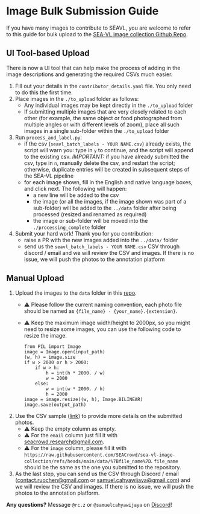
# Image Bulk Submission Guide

If you have many images to contribute to SEAVL, you are welcome to refer to this guide for bulk upload to the [SEA-VL image collection Github Repo](https://github.com/SEACrowd/sea-vl-image-collection ).

## UI Tool-based Upload

There is now a UI tool that can help make the process of adding in the image descriptions and generating the required CSVs much easier.

1. Fill out your details in the `contributor_details.yaml` file. You only need to do this the first time.
2. Place images in the `./to_upload` folder as follows:
	* Any individual images may be kept directly in the `./to_upload` folder
	* If submitting multiple images that are very closely related to each other (for example, the same object or food photographed from multiple angles or with different levels of zoom), place all such images in a single sub-folder within the `./to_upload` folder
3. Run `process_and_label.py`:
	* if the csv (`seavl_batch_labels - YOUR NAME.csv`) already exists, the script will warn you: type in `y` to continue, and the script will append to the existing csv. *IMPORTANT:* if you have already submitted the csv, type in `n`, manually delete the csv, and restart the script; otherwise, duplicate entries will be created in subsequent steps of the SEA-VL pipeline
	* for each image shown, fill in the English and native language boxes, and click next. The following will happen:
		* a new line will be added to the csv
		* the image (or all the images, if the image shown was part of a sub-folder) will be added to the `../data` folder after being processed (resized and renamed as required)
		* the image or sub-folder will be moved into the `./processing_complete` folder
4. Submit your hard work! Thank you for you contribution:
	* raise a PR with the new images added into the `../data/` folder
	* send us the `seavl_batch_labels - YOUR NAME.csv` CSV through discord / email and we will review the CSV and images. If there is no issue, we will push the photos to the annotation platform


## Manual Upload

1. Upload the images to the `data` folder in this [repo](https://github.com/SEACrowd/sea-vl-image-collection).
	 - ⚠️ Please follow the current naming convention, each photo file should be named as `{file_name} - {your_name}.{extension}`.

	 - ⚠️ Keep the maximum image width/height to 2000px, so you might need to resize some images, you can use the following code to resize the image.
		```
		from PIL import Image
		image = Image.open(input_path)
		(w, h) = image.size
		if w > 2000 or h > 2000:
		    if w > h:
		        h = int(h * 2000. / w) 
		        w = 2000 
		    else:
		        w = int(w * 2000. / h)
		        h = 2000
		image = image.resize((w, h), Image.BILINEAR) 
		image.save(output_path)
		```
2. Use the CSV sample ([link](https://www.dropbox.com/scl/fi/xiae0op7nj58ajt1l2yky/seavl_bulk_upload_format.csv?rlkey=izd3c28vy0b35grc1utykoxsk&dl=0)) to provide more details on the submitted photos. 
	- ⚠️ Keep the empty column as empty.
	- ⚠️ For the `email` column just fill it with seacrowd.research@gmail.com.
	- ⚠️ For the `image` column, please fill it with `https://raw.githubusercontent.com/SEACrowd/sea-vl-image-collection/refs/heads/main/data/%7Bfile_name%7D`. `file_name` should be the same as the one you submitted to the repository.
3.  As the last step, you can send us the CSV through Discord / email (contact.ruochen@gmail.com or samuel.cahyawijaya@gmail.com) and we will review the CSV and images. If there is no issue, we will push the photos to the annotation platform.

**Any questions?** Message `@rc.z` or `@samuelcahyawijaya` on [Discord](https://discord.gg/URdhUGsBUQ)!

